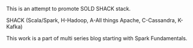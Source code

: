 This is an attempt to promote SOLD SHACK stack. 

SHACK (Scala/Spark, H-Hadoop, A-All things Apache, C-Cassandra, K-Kafka)

This work is a part of multi series blog starting with Spark Fundamentals. 